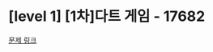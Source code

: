 # [level 1] [1차]다트 게임 - 17682 

[문제 링크](https://school.programmers.co.kr/learn/courses/30/lessons/17682) 
